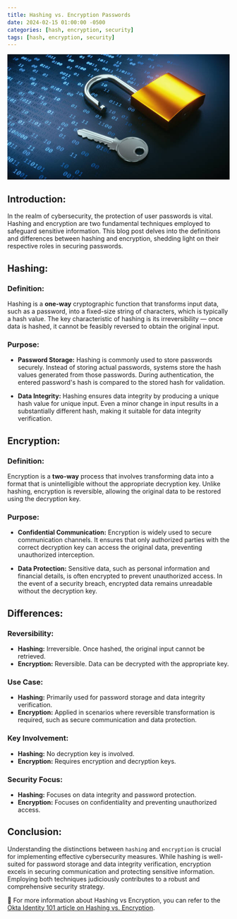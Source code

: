 ```yaml
---
title: Hashing vs. Encryption Passwords
date: 2024-02-15 01:00:00 -0500
categories: [hash, encryption, security]
tags: [hash, encryption, security]
---
```


![Hashing vs. Encryption Passwords](/assets/img/posts/2024/hashing_vs_encryption/hashing_vs_encryption.jpg)


## Introduction:

In the realm of cybersecurity, the protection of user passwords is vital. Hashing and encryption are two fundamental techniques employed to safeguard sensitive information. This blog post delves into the definitions and differences between hashing and encryption, shedding light on their respective roles in securing passwords.

## Hashing:

### Definition:
Hashing is a **one-way** cryptographic function that transforms input data, such as a password, into a fixed-size string of characters, which is typically a hash value. The key characteristic of hashing is its irreversibility — once data is hashed, it cannot be feasibly reversed to obtain the original input.

### Purpose:
- **Password Storage:**
  Hashing is commonly used to store passwords securely. Instead of storing actual passwords, systems store the hash values generated from those passwords. During authentication, the entered password's hash is compared to the stored hash for validation.

- **Data Integrity:**
  Hashing ensures data integrity by producing a unique hash value for unique input. Even a minor change in input results in a substantially different hash, making it suitable for data integrity verification.

## Encryption:

### Definition:
Encryption is a **two-way** process that involves transforming data into a format that is unintelligible without the appropriate decryption key. Unlike hashing, encryption is reversible, allowing the original data to be restored using the decryption key.

### Purpose:
- **Confidential Communication:**
  Encryption is widely used to secure communication channels. It ensures that only authorized parties with the correct decryption key can access the original data, preventing unauthorized interception.

- **Data Protection:**
  Sensitive data, such as personal information and financial details, is often encrypted to prevent unauthorized access. In the event of a security breach, encrypted data remains unreadable without the decryption key.

## Differences:

### **Reversibility:**
   - **Hashing:** Irreversible. Once hashed, the original input cannot be retrieved.
   - **Encryption:** Reversible. Data can be decrypted with the appropriate key.

### **Use Case:**
   - **Hashing:** Primarily used for password storage and data integrity verification.
   - **Encryption:** Applied in scenarios where reversible transformation is required, such as secure communication and data protection.

### **Key Involvement:**
   - **Hashing:** No decryption key is involved.
   - **Encryption:** Requires encryption and decryption keys.

### **Security Focus:**
   - **Hashing:** Focuses on data integrity and password protection.
   - **Encryption:** Focuses on confidentiality and preventing unauthorized access.

## Conclusion:

Understanding the distinctions between `hashing` and `encryption` is crucial for implementing effective cybersecurity measures. While hashing is well-suited for password storage and data integrity verification, encryption excels in securing communication and protecting sensitive information. Employing both techniques judiciously contributes to a robust and comprehensive security strategy.


📝 For more information about Hashing vs Encryption, you can refer to the [Okta Identity 101 article on Hashing vs. Encryption](https://www.okta.com/identity-101/hashing-vs-encryption/).
